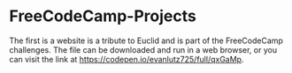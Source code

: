 # FreeCodeCamp-Projects
The first is a website is a tribute to Euclid and is part of the FreeCodeCamp challenges.
The file can be downloaded and run in a web browser, or you can visit the link at https://codepen.io/evanlutz725/full/qxGaMp.
